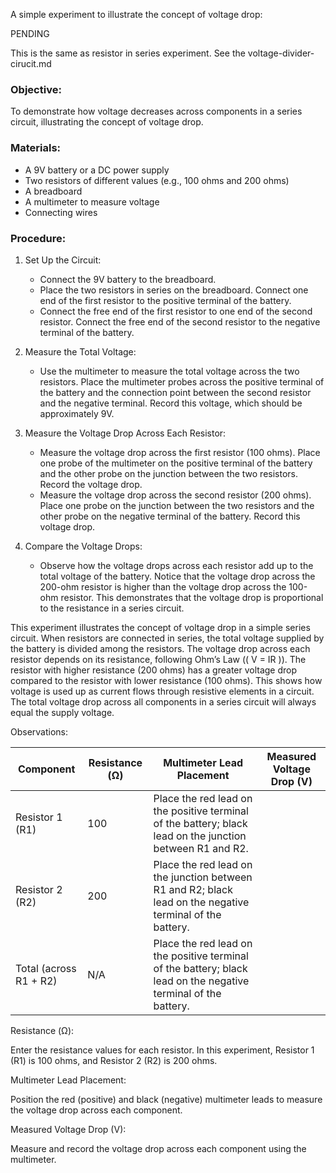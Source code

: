 A simple experiment to illustrate the concept of voltage drop:

PENDING

This is the same as resistor in series experiment. See the voltage-divider-cirucit.md


### Objective:

To demonstrate how voltage decreases across components in a series circuit, illustrating the concept of voltage drop.

### Materials:

- A 9V battery or a DC power supply
- Two resistors of different values (e.g., 100 ohms and 200 ohms)
- A breadboard
- A multimeter to measure voltage
- Connecting wires

### Procedure:

1. Set Up the Circuit:

   - Connect the 9V battery to the breadboard.
   - Place the two resistors in series on the breadboard. Connect one end of the first resistor to the positive terminal of the battery.
   - Connect the free end of the first resistor to one end of the second resistor. Connect the free end of the second resistor to the negative terminal of the battery.

2. Measure the Total Voltage:

   - Use the multimeter to measure the total voltage across the two resistors. Place the multimeter probes across the positive terminal of the battery and the connection point between the second resistor and the negative terminal. Record this voltage, which should be approximately 9V.

3. Measure the Voltage Drop Across Each Resistor:

   - Measure the voltage drop across the first resistor (100 ohms). Place one probe of the multimeter on the positive terminal of the battery and the other probe on the junction between the two resistors. Record the voltage drop.
   - Measure the voltage drop across the second resistor (200 ohms). Place one probe on the junction between the two resistors and the other probe on the negative terminal of the battery. Record this voltage drop.

4. Compare the Voltage Drops:

   - Observe how the voltage drops across each resistor add up to the total voltage of the battery. Notice that the voltage drop across the 200-ohm resistor is higher than the voltage drop across the 100-ohm resistor. This demonstrates that the voltage drop is proportional to the resistance in a series circuit.

This experiment illustrates the concept of voltage drop in a simple series circuit. When resistors are connected in series, the total voltage supplied by the battery is divided among the resistors. The voltage drop across each resistor depends on its resistance, following Ohm’s Law (\( V = IR \)). The resistor with higher resistance (200 ohms) has a greater voltage drop compared to the resistor with lower resistance (100 ohms). This shows how voltage is used up as current flows through resistive elements in a circuit. The total voltage drop across all components in a series circuit will always equal the supply voltage.

Observations:

| Component           | Resistance (Ω) | Multimeter Lead Placement                                          | Measured Voltage Drop (V) |
|-------------------------|--------------------|------------------------------------------------------------------------|-------------------------------|
| Resistor 1 (R1)         | 100                | Place the red lead on the positive terminal of the battery; black lead on the junction between R1 and R2. |                               |
| Resistor 2 (R2)         | 200                | Place the red lead on the junction between R1 and R2; black lead on the negative terminal of the battery. |                               |
| Total (across R1 + R2)  | N/A                | Place the red lead on the positive terminal of the battery; black lead on the negative terminal of the battery. |                               |

Resistance (Ω):

Enter the resistance values for each resistor. In this experiment, Resistor 1 (R1) is 100 ohms, and Resistor 2 (R2) is 200 ohms.

Multimeter Lead Placement:

Position the red (positive) and black (negative) multimeter leads to measure the voltage drop across each component.

Measured Voltage Drop (V):

Measure and record the voltage drop across each component using the multimeter.
